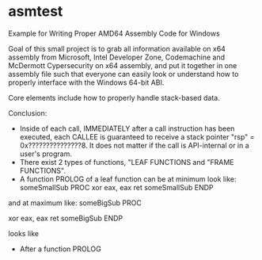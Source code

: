 # asmtest
Example for Writing Proper AMD64 Assembly Code for Windows

Goal of this small project is to grab all information available on x64 assembly from Microsoft, Intel Developer Zone,
Codemachine and McDermott Cypersecurity on x64 assembly, and put it together in one assembly file such that everyone can easily look or understand how to properly interface with the Windows 64-bit ABI.

Core elements include how to properly handle stack-based data.


Conclusion:

- Inside of each call, IMMEDIATELY after a call instruction has been executed, each CALLEE is guaranteed to receive a stack pointer "rsp" = 0x???????????????8. It does not matter if the call is API-internal or in a user's program.
- There exist 2 types of functions, "LEAF FUNCTIONS and "FRAME FUNCTIONS".
- A function PROLOG of a leaf function can be at minimum look like:
someSmallSub PROC
  xor eax, eax
  ret
someSmallSub ENDP

and at maximum like:
someBigSub PROC
  
  xor eax, eax
  ret
someBigSub ENDP


  looks like
- After a function PROLOG 
